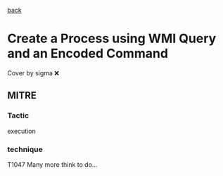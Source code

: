 [back](../index.md)
# Create a Process using WMI Query and an Encoded Command
Cover by sigma :x: 
## MITRE
### Tactic
execution
### technique
T1047
Many more think to do...